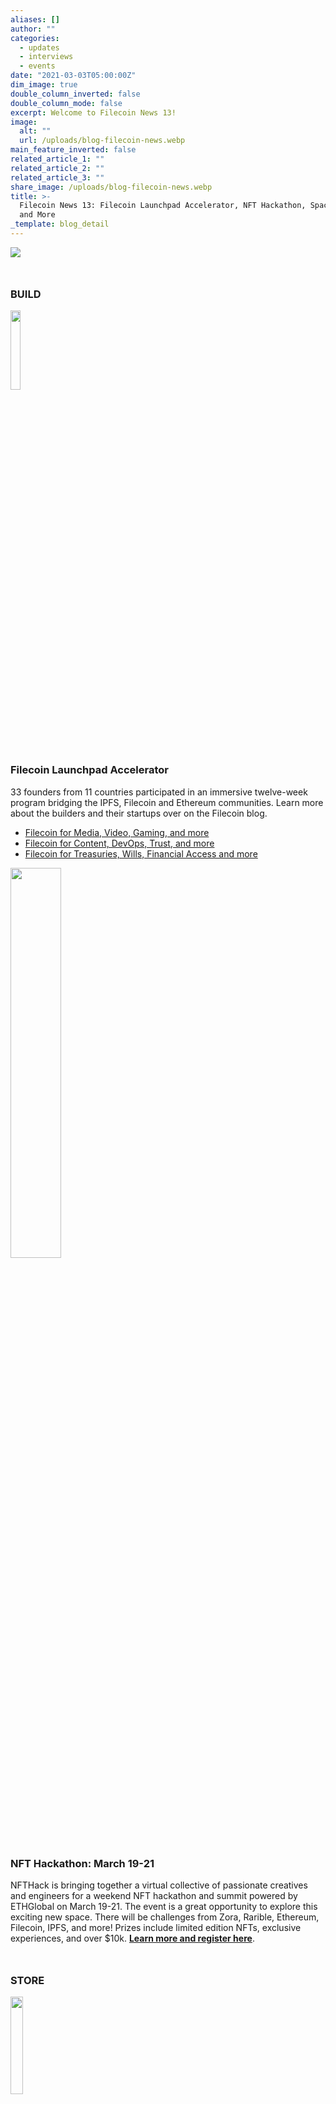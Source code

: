 ```yaml
---
aliases: []
author: ""
categories:
  - updates
  - interviews
  - events
date: "2021-03-03T05:00:00Z"
dim_image: true
double_column_inverted: false
double_column_mode: false
excerpt: Welcome to Filecoin News 13!
image:
  alt: ""
  url: /uploads/blog-filecoin-news.webp
main_feature_inverted: false
related_article_1: ""
related_article_2: ""
related_article_3: ""
share_image: /uploads/blog-filecoin-news.webp
title: >-
  Filecoin News 13: Filecoin Launchpad Accelerator, NFT Hackathon, Space Beta,
  and More
_template: blog_detail
---
```


![](/uploads/00836d4e-221d-44b2-a867-6d47ff775cfc.webp)

<h3 style="margin-top:3em">BUILD</h3>

<img src="/uploads/aa9da583-59a2-44cc-a131-7913efbd460b.webp" style="width:18%;margin-left:0%">

### **Filecoin Launchpad Accelerator**

33 founders from 11 countries participated in an immersive twelve-week program bridging the IPFS, Filecoin and Ethereum communities. Learn more about the builders and their startups over on the Filecoin blog.

- [Filecoin for Media, Video, Gaming, and more](https://filecoin.io/blog/posts/filecoin-for-media-video-gaming-and-more/)
- [Filecoin for Content, DevOps, Trust, and more](https://filecoin.io/blog/posts/filecoin-for-content-devops-trust-and-more/)
- [Filecoin for Treasuries, Wills, Financial Access and more](https://filecoin.io/blog/posts/filecoin-for-treasuries-wills-financial-access-and-more/)

<img src="/uploads/c2f9cdfc-a335-4ab1-b0fe-adbe819004ed.webp" style="width:40%;margin-left:0%">

### NFT Hackathon: March 19-21

NFTHack is bringing together a virtual collective of passionate creatives and engineers for a weekend NFT hackathon and summit powered by ETHGlobal on March 19-21. The event is a great opportunity to explore this exciting new space. There will be challenges from Zora, Rarible, Ethereum, Filecoin, IPFS, and more! Prizes include limited edition NFTs, exclusive experiences, and over $10k. [**Learn more and register here**](https://nft.ethglobal.co/).

<h3 style="margin-top:3em">STORE</h3>

<img src="/uploads/248952c2-a22e-4425-805c-6d556b5f5df7.webp" style="width:20%;margin-left:0%">

### The Space Beta is Here

Space is an open-source, user-controlled, encrypted file storage and sharing platform built on the open and decentralized web. The Fleek team has announced the launch of Beta for Space, which features an app for personal and distributed file storage and sharing on IPFS & Filecoin. This release is an example of how developers can leverage **Web 3.0 protocols** to create platforms where users, not the app itself, have exclusive control over their accounts and storage.

<h3 style="margin-top:3em">MINE</h3>

<img src="/uploads/49082bd0-a1b4-49a5-91e5-db9ce189f068.webp" style="width:20%;margin-left:0%">

### An Update on Forest from the ChainSafe Team

We're excited to announce that Forest, the Rust implementation of Filecoin, is now interoperable with the Filecoin mainnet! In order to reach this milestone, we first focused on updating to Actors v2 and passing all the [**interoperability test vectors**](https://github.com/filecoin-project/test-vectors). Once we had that, in order to uncover any remaining consensus discrepancies, we attempted to sync with mainnet and fixed any issues that came up. At this point, we have had a node staying in sync with the Filecoin network for several weeks without any issues.

We are now focused on implementing Network Version 10 (including Actors v3) so that we can maintain interoperability even after the upcoming network upgrade is done. That said, Forest is still not production ready; we are currently focusing on improving our code base prior to doing a security audit. Please [**check out our GitHub**](https://github.com/ChainSafe/forest) or [**reach out on Discord**](https://discord.gg/Q6A3YA2) to learn more.

<h3 style="margin-top:3em">⚙️ Development Upgrades</h3>

Lotus v1.5.0 is a mandatory release that introduces the fifth upgrade to the Filecoin network. The network upgrade occurs at height 550321, before which time all nodes must have updated to this release (or later). At this height, [**v3 specs-actors**](https://github.com/filecoin-project/specs-actors/releases/tag/v3.0.0) will take effect, which in turn implements the following two FIPs:

- [**FIP-0007 h/amt-v3**](https://github.com/filecoin-project/FIPs/blob/master/FIPS/fip-0007.md), which improves the performance of the Filecoin HAMT and AMT.
- [**FIP-0010 off-chain Window PoSt Verification**](https://github.com/filecoin-project/FIPs/blob/master/FIPS/fip-0010.md), which reduces the gas consumption of SubmitWindowedPoSt messages significantly by optimistically accepting Window PoSt proofs without verification, and allowing them to be disputed later by off-chain verifiers.

Note that the integration of v3 actors was already completed in [**1.4.2**](https://github.com/filecoin-project/lotus/releases/tag/v1.4.2). This upgrade simply sets the epoch for the upgrade to occur. To learn more about the disputer and changes, see [**the GitHub release**](https://github.com/filecoin-project/lotus/releases/tag/v1.5.0).

<img src="/uploads/4e34038d-eafa-416e-bd7a-a46b629ede54.webp" style="width:40%;margin-left:0%;margin-top:2em">

### Filscan.io has been updated

[**Filscan.io**](http://filscan.io/) now has increased speed, UI improvements, and visual analytics, including: 24hr Base Fee Variations, FIL Distribution, sector ratios, lucky values, and details about transaction lists. [**Check it out!**](https://filscan.io/#/home)

<h3 style="margin-top:3em">COMMUNITY</h3>

Filecoin Community Meetup Program

Filecoin community meetups are an opportunity to meet the people behind the many tools and projectsbeing built in the Filecoin ecosystem. If you missed the February meetup, [**catch up on the recording**](https://www.youtube.com/watch?v=fpGvQtUoHaw) and be sure to join us on March 9th at 1pm PST for the next virtual meetup - [**register here**](https://www.meetup.com/Filecoin-San-Francisco/events/276425691/). Additionally, if you are interested in giving a short demo on your project during our March meetup, please [**sign up here**](https://docs.google.com/forms/d/e/1FAIpQLSc5Ol4Q_FpdnM61gQRQ10DLLrRAy8-j6YrfWUBEbcVVkNQ4mQ/viewform).

<img src="/uploads/33a29e46-4fc2-44a3-916f-b51988547a3b.webp" style="width:18%;margin-left:0%">

### DI2F Workshop at IFIP Networking 2021: Decentralizing the Internet with IPFS and Filecoin

The first DI2F workshop, taking place at a premier networking conference, will bring together attendees from academia, industry, and the Filecoin and IPFS ecosystems, as well as the broader decentralized internet communities. The workshop welcomes work-in-progress papers, as well as position statements and project demos. A capstone competition will give attendees the chance to build on top of IPFS and Filecoin, and win prizes. The call for papers, demos, and competition projects is open until **March 19th**. To learn more and submit, check out the [**Call for Contributions on the IFIP Networking 2021 website**](https://networking.ifip.org/2021/workshops/di2f-decentralising-the-internet-with-ipfs-and-filecoin.html).

<h3 style="margin-top:1em">&nbsp</h3>

{{< youtube id="JQ5YwYgFCv0" title="Data DAOs - Olaf Carlson Wee" >}}

<h3 style="margin-top:3em">The Future of DeFi with Filecoin</h3>

Filecoin is working to make DeFi investing easier by expanding the amount of data apps can process. Sound investing is based on data, but until now, [**it hasn’t been possible to store large data sets on a decentralized network like Ethereum**](https://www.youtube.com/watch?v=JQ5YwYgFCv0). DeFi investors’ ability to gain clear insights into markets has been limited. But Filecoin allows for the analysis of large amounts of data on a decentralized platform native to blockchain. This opens up the ability for DeFi investors to derive the insights they need to invest wisely across this burgeoning sector. [**Watch now**](https://www.youtube.com/watch?v=JQ5YwYgFCv0).

<h3 style="margin-top:3em">✊ Get involved!</h3>

Head over to the [**Filecoin project on GitHub**](https://github.com/filecoin-project) and be sure to take a look at the [**community resources**](https://github.com/filecoin-project/community). Ask questions in the [**Filecoin Slack**](http://filecoin.io/slack), discuss issues or new ideas in [**the community forum**](https://discuss.filecoin.io/), or send us your thoughts [**on Twitter by following @Filecoin**](https://twitter.com/Filecoin).

[**The Filecoin blog**](https://filecoin.io/blog/) and our [**YouTube channel**](https://www.youtube.com/channel/UCPyYmtJYQwxM-EUyRUTp5DA) are also great sources of information if you’re just getting started. If all else fails, send a reply to this email, and we’ll help you track down an answer.
